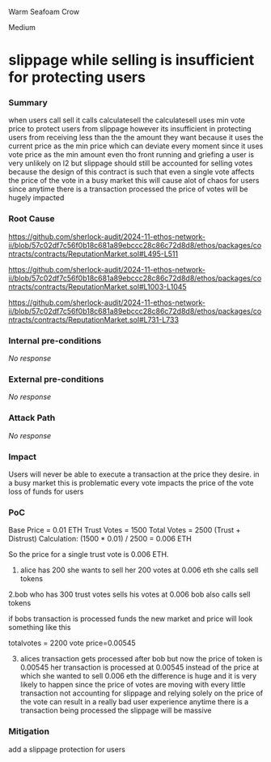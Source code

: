 Warm Seafoam Crow

Medium

# slippage while selling is insufficient for protecting users

### Summary

when users call sell it calls calculatesell the calculatesell uses min vote price to protect users from slippage however its insufficient in protecting users from receiving less than the the amount they want because it uses the current price as the min price which can deviate every moment since it uses vote price as the min amount even tho front running and griefing a user is very unlikely on l2 but slippage should still be accounted for selling votes because the design of this contract is such that even a single vote affects the price of the vote in a busy market this will cause alot of chaos for users since anytime there is a transaction processed the price of votes will be hugely impacted

### Root Cause

https://github.com/sherlock-audit/2024-11-ethos-network-ii/blob/57c02df7c56f0b18c681a89ebccc28c86c72d8d8/ethos/packages/contracts/contracts/ReputationMarket.sol#L495-L511

https://github.com/sherlock-audit/2024-11-ethos-network-ii/blob/57c02df7c56f0b18c681a89ebccc28c86c72d8d8/ethos/packages/contracts/contracts/ReputationMarket.sol#L1003-L1045

https://github.com/sherlock-audit/2024-11-ethos-network-ii/blob/57c02df7c56f0b18c681a89ebccc28c86c72d8d8/ethos/packages/contracts/contracts/ReputationMarket.sol#L731-L733

### Internal pre-conditions

_No response_

### External pre-conditions

_No response_

### Attack Path

_No response_

### Impact

Users will never be able to execute a transaction at the price they desire. in a busy market this is problematic every vote impacts the price of the vote loss of funds for users



### PoC

Base Price = 0.01 ETH
Trust Votes = 1500
Total Votes = 2500 (Trust + Distrust)
Calculation: (1500 * 0.01) / 2500 = 0.006 ETH

So the price for a single trust vote is 0.006 ETH.

1. alice has 200 she wants to sell her 200 votes at 0.006 eth she calls sell tokens

2.bob who has 300 trust votes sells his votes at 0.006 bob also calls sell tokens

if bobs transaction is processed funds the new market and price will look something like this

totalvotes = 2200
vote price=0.00545

3. alices transaction gets processed after bob but now  the price of token is 0.00545 her transaction is processed at 0.00545   instead of the price at which she wanted to sell 0.006 eth the difference is huge and it is very likely to happen since the price of votes are moving with every little transaction not accounting for slippage and relying solely on the price of the vote can result in a really bad user experience anytime there is a transaction being processed  the slippage will be massive

### Mitigation

add a slippage protection for users